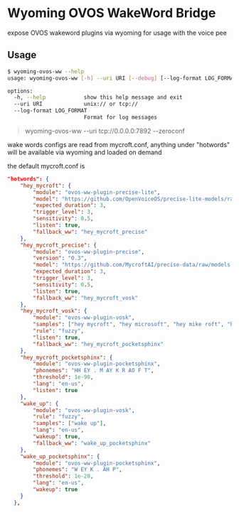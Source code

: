 
# Wyoming OVOS WakeWord Bridge

expose OVOS wakeword plugins via wyoming for usage with the voice pee

## Usage

```bash
$ wyoming-ovos-ww --help
usage: wyoming-ovos-ww [-h] --uri URI [--debug] [--log-format LOG_FORMAT] [--zeroconf]

options:
  -h, --help            show this help message and exit
  --uri URI             unix:// or tcp://
  --log-format LOG_FORMAT
                        Format for log messages
```

> wyoming-ovos-ww --uri tcp://0.0.0.0:7892 --zeroconf

wake words configs are read from mycroft.conf, anything under "hotwords" will be available via wyoming and loaded on demand

the default mycroft.conf is

```json
"hotwords": {
    "hey_mycroft": {
        "module": "ovos-ww-plugin-precise-lite",
        "model": "https://github.com/OpenVoiceOS/precise-lite-models/raw/master/wakewords/en/hey_mycroft.tflite",
        "expected_duration": 3,
        "trigger_level": 3,
        "sensitivity": 0.5,
        "listen": true,
        "fallback_ww": "hey_mycroft_precise"
    },
    "hey_mycroft_precise": {
        "module": "ovos-ww-plugin-precise",
        "version": "0.3",
        "model": "https://github.com/MycroftAI/precise-data/raw/models-dev/hey-mycroft.tar.gz",
        "expected_duration": 3,
        "trigger_level": 3,
        "sensitivity": 0.5,
        "listen": true,
        "fallback_ww": "hey_mycroft_vosk"
    },
    "hey_mycroft_vosk": {
        "module": "ovos-ww-plugin-vosk",
        "samples": ["hey mycroft", "hey microsoft", "hey mike roft", "hey minecraft"],
        "rule": "fuzzy",
        "listen": true,
        "fallback_ww": "hey_mycroft_pocketsphinx"
    },
    "hey_mycroft_pocketsphinx": {
        "module": "ovos-ww-plugin-pocketsphinx",
        "phonemes": "HH EY . M AY K R AO F T",
        "threshold": 1e-90,
        "lang": "en-us",
        "listen": true
    },
    "wake_up": {
        "module": "ovos-ww-plugin-vosk",
        "rule": "fuzzy",
        "samples": ["wake up"],
        "lang": "en-us",
        "wakeup": true,
        "fallback_ww": "wake_up_pocketsphinx"
    },
    "wake_up_pocketsphinx": {
        "module": "ovos-ww-plugin-pocketsphinx",
        "phonemes": "W EY K . AH P",
        "threshold": 1e-20,
        "lang": "en-us",
        "wakeup": true
    }
  },
```